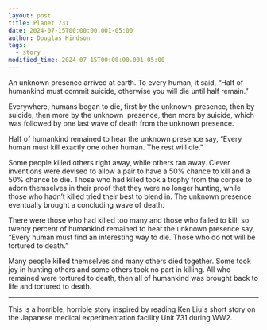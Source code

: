 ```yaml
---
layout: post
title: Planet 731
date: 2024-07-15T00:00:00.001-05:00
author: Douglas Hindson
tags:
  - story
modified_time: 2024-07-15T00:00:00.001-05:00
---
```

An unknown presence arrived at earth. To every human, it said,
“Half of humankind must commit suicide, otherwise you will die until half remain.”

Everywhere, humans began to die, first by the unknown  presence, then by suicide, then more by the unknown  presence, then more by suicide, which was followed by one last wave of death from the unknown presence.

Half of humankind remained to hear the unknown presence say,
“Every human must kill exactly one other human. The rest will die.”

Some people killed others right away, while others ran away. Clever inventions were devised to allow a pair to have a 50% chance to kill and a 50% chance to die. Those who had killed took a trophy from the corpse to adorn themselves in their proof that they were no longer hunting, while those who hadn’t killed tried their best to blend in. The unknown presence eventually brought a concluding wave of death.

There were those who had killed too many and those who failed to kill, so twenty percent of humankind remained to hear the unknown presence say,
“Every human must find an interesting way to die. Those who do not will be tortured to death.”

Many people killed themselves and many others died together. Some took joy in hunting others and some others took no part in killing. All who remained were tortured to death, then all of humankind was brought back to life and tortured to death.

---

This is a horrible, horrible story inspired by reading Ken Liu's short story on the Japanese medical experimentation facility Unit 731 during WW2.